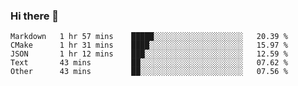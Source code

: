 ### Hi there 👋

<!--
**WShiBin/WShiBin** is a ✨ _special_ ✨ repository because its `README.md` (this file) appears on your GitHub profile.

Here are some ideas to get you started:

- 🔭 I’m currently working on ...
- 🌱 I’m currently learning ...
- 👯 I’m looking to collaborate on ...
- 🤔 I’m looking for help with ...
- 💬 Ask me about ...
- 📫 How to reach me: ...
- 😄 Pronouns: ...
- ⚡ Fun fact: ...
-->

<!--START_SECTION:waka-->
```text
Markdown   1 hr 57 mins    █████░░░░░░░░░░░░░░░░░░░░   20.39 % 
CMake      1 hr 31 mins    ████░░░░░░░░░░░░░░░░░░░░░   15.97 % 
JSON       1 hr 12 mins    ███░░░░░░░░░░░░░░░░░░░░░░   12.59 % 
Text       43 mins         ██░░░░░░░░░░░░░░░░░░░░░░░   07.62 % 
Other      43 mins         ██░░░░░░░░░░░░░░░░░░░░░░░   07.56 % 
```
<!--END_SECTION:waka-->
